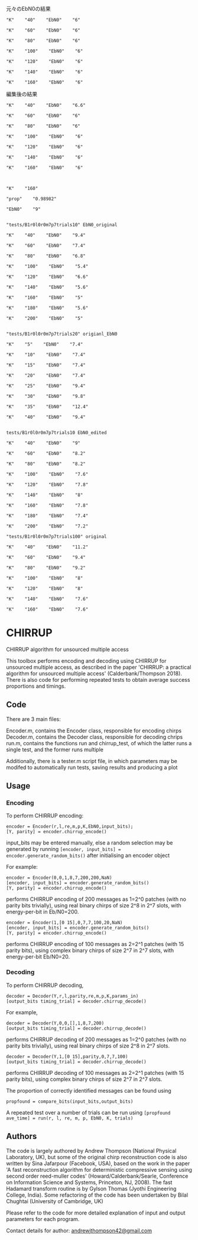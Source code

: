 

元々のEbN0の結果

    "K"    "40"    "EbN0"    "6"

    "K"    "60"    "EbN0"    "6"

    "K"    "80"    "EbN0"    "6"

    "K"    "100"    "EbN0"    "6"

    "K"    "120"    "EbN0"    "6"

    "K"    "140"    "EbN0"    "6"

    "K"    "160"    "EbN0"    "6"

編集後の結果

    "K"    "40"    "EbN0"    "6.6"

    "K"    "60"    "EbN0"    "6"

    "K"    "80"    "EbN0"    "6"

    "K"    "100"    "EbN0"    "6"

    "K"    "120"    "EbN0"    "6"

    "K"    "140"    "EbN0"    "6"

    "K"    "160"    "EbN0"    "6"



    "K"    "160"

    "prop"    "0.98982"

    "EbN0"    "9"


    "tests/B1r0l0r0m7p7trials10" EbN0_original

    "K"    "40"    "EbN0"    "9.4"

    "K"    "60"    "EbN0"    "7.4"

    "K"    "80"    "EbN0"    "6.8"

    "K"    "100"    "EbN0"    "5.4"

    "K"    "120"    "EbN0"    "6.6"

    "K"    "140"    "EbN0"    "5.6"

    "K"    "160"    "EbN0"    "5"

    "K"    "180"    "EbN0"    "5.6"

    "K"    "200"    "EbN0"    "5"


    "tests/B1r0l0r0m7p7trials20" origianl_EbN0

    "K"    "5"    "EbN0"    "7.4"

    "K"    "10"    "EbN0"    "7.4"

    "K"    "15"    "EbN0"    "7.4"

    "K"    "20"    "EbN0"    "7.4"

    "K"    "25"    "EbN0"    "9.4"

    "K"    "30"    "EbN0"    "9.8"

    "K"    "35"    "EbN0"    "12.4"

    "K"    "40"    "EbN0"    "9.4"


    tests/B1r0l0r0m7p7trials10 EbN0_edited

    "K"    "40"    "EbN0"    "9"

    "K"    "60"    "EbN0"    "8.2"

    "K"    "80"    "EbN0"    "8.2"

    "K"    "100"    "EbN0"    "7.6"

    "K"    "120"    "EbN0"    "7.8"

    "K"    "140"    "EbN0"    "8"

    "K"    "160"    "EbN0"    "7.8"

    "K"    "180"    "EbN0"    "7.4"

    "K"    "200"    "EbN0"    "7.2"

    "tests/B1r0l0r0m7p7trials100" original

    "K"    "40"    "EbN0"    "11.2"

    "K"    "60"    "EbN0"    "9.4"

    "K"    "80"    "EbN0"    "9.2"

    "K"    "100"    "EbN0"    "8"

    "K"    "120"    "EbN0"    "8"

    "K"    "140"    "EbN0"    "7.6"

    "K"    "160"    "EbN0"    "7.6"





# CHIRRUP
CHIRRUP algorithm for unsourced multiple access

This toolbox performs encoding and decoding using CHIRRUP for unsourced 
multiple access, as described in the paper 'CHIRRUP: a practical algorithm 
for unsourced multiple access' (Calderbank/Thompson 2018). There is also 
code for performing repeated tests to obtain average success proportions 
and timings.

## Code
There are 3 main files:  

Encoder.m, contains the Encoder class, responsible for encoding chirps  
Decoder.m, contains the Decoder class, responsible for decoding chrips  
run.m, contains the functions run and chirrup_test, of which the latter runs a single test, and the former runs multiple

Additionally, there is a tester.m script file, in which parameters may be modifed to automatically run tests, saving results and producing a plot

## Usage

### Encoding
To perform CHIRRUP encoding:  
```
encoder = Encoder(r,l,re,m,p,K,EbN0,input_bits);  
[Y, parity] = encoder.chirrup_encode()
```

input_bits may be entered manually, else a random selection may be generated by running `[encoder, input_bits] = encoder.generate_random_bits()` after initialising an encoder object 

For example: 
```
encoder = Encoder(0,0,1,8,7,200,200,NaN)  
[encoder, input_bits] = encoder.generate_random_bits()  
[Y, parity] = encoder.chirrup_encode()
``` 
performs CHIRRUP encoding of 200 messages as 1=2^0 patches (with no parity
bits trivially), using real binary chirps of size 2^8 in 2^7 slots, with
energy-per-bit in Eb/N0=200.
```
encoder = Encoder(1,[0 15],0,7,7,100,20,NaN)  
[encoder, input_bits] = encoder.generate_random_bits()  
[Y, parity] = encoder.chirrup_encode()  
```
performs CHIRRUP encoding of 100 messages as 2=2^1 patches (with 15 parity
bits), using complex binary chirps of size 2^7 in 2^7 slots, with
energy-per-bit Eb/N0=20.


### Decoding

To perform CHIRRUP decoding,
```
decoder = Decoder(Y,r,l,parity,re,m,p,K,params_in)
[output_bits timing_trial] = decoder.chirrup_decode()
```

For example,
```
decoder = Decoder(Y,0,0,[],1,8,7,200)  
[output_bits timing_trial] = decoder.chirrup_decode()
```
performs CHIRRUP decoding of 200 messages as 1=2^0 patches (with no parity
bits trivially), using real binary chirps of size 2^8 in 2^7 slots.

```
decoder = Decoder(Y,1,[0 15],parity,0,7,7,100)
[output_bits timing_trial] = decoder.chirrup_decode()
```
performs CHIRRUP decoding of 100 messages as 2=2^1 patches (with 15 parity
bits), using complex binary chirps of size 2^7 in 2^7 slots.

The proportion of correctly identified messages can be found using

```
propfound = compare_bits(input_bits,output_bits)
```

A repeated test over a number of trials can be run using
`[propfound ave_time] = run(r, l, re, m, p, EbN0, K, trials)`

## Authors
The code is largely authored by Andrew Thompson (National Physical 
Laboratory, UK), but some of the original chirp reconstruction code is also 
written by Sina Jafarpour (Facebook, USA), based on the work in the paper
'A fast reconstruction algorithm for deterministic compressive sensing using 
second order reed-muller codes' (Howard/Calderbank/Searle, Conference on 
Information Science and Systems, Princeton, NJ, 2008). The fast Hadamard 
transform routine is by Gylson Thomas (Jyothi Engineering College, India). 
Some refactoring of the code has been undertaken by Bilal Chughtai (University of Cambridge, UK)

Please refer to the code for more detailed explanation of input and output 
parameters for each program.

Contact details for author: [andrewjthompson42@gmail.com](andrewjthompson42@gmail.com)

